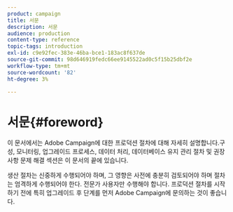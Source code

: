 ```yaml
---
product: campaign
title: 서문
description: 서문
audience: production
content-type: reference
topic-tags: introduction
exl-id: c9e92fec-383e-46ba-bce1-183ac8f637de
source-git-commit: 98d646919fedc66ee9145522ad0c5f15b25dbf2e
workflow-type: tm+mt
source-wordcount: '82'
ht-degree: 3%

---
```


# 서문{#foreword}

이 문서에서는 Adobe Campaign에 대한 프로덕션 절차에 대해 자세히 설명합니다.구성, 모니터링, 업그레이드 프로세스, 데이터 처리, 데이터베이스 유지 관리 절차 및 권장 사항 문제 해결 섹션은 이 문서의 끝에 있습니다.

생산 절차는 신중하게 수행되어야 하며, 그 영향은 사전에 충분히 검토되어야 하며 절차는 엄격하게 수행되어야 한다. 전문가 사용자만 수행해야 합니다. 프로덕션 절차를 시작하기 전에 특히 업그레이드 후 단계를 먼저 Adobe Campaign에 문의하는 것이 좋습니다.
